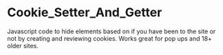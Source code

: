 # Cookie_Setter_And_Getter

Javascript code to hide elements based on if you have been to the site or not by creating and reviewing cookies. Works great for pop ups and 18+ older sites.
